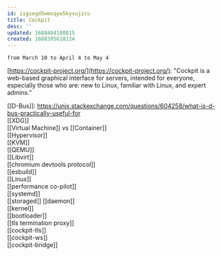 ```yaml
---
id: iigsegd5wmxqyw5kyvujzcu
title: Cockpit
desc: ''
updated: 1688404108815
created: 1688395618124
---
```


`from March 10 to April 4 to May 4`

[https://cockpit-project.org/](https://cockpit-project.org/): "Cockpit is a web-based graphical interface for servers, intended for everyone, especially those who are: new to Linux, familiar with Linux, and expert admins."

[[D-Bus]]: https://unix.stackexchange.com/questions/604258/what-is-d-bus-practically-useful-for  
[[XDG]]  
[[Virtual Machine]] vs [[Container]]  
[[Hypervisor]]  
[[KVM]]  
[[QEMU]]  
[[Libvirt]]  
[[chromium devtools protocol]]  
[[esbuild]]  
[[Linux]]  
[[performance co-pilot]]  
[[systemd]]  
[[storaged]]
[[daemon]]  
[[kernel]]  
[[bootloader]]  
[[tls termination proxy]]  
[[cockpit-tls]]  
[[cockpit-ws]]  
[[cockpit-bridge]]

